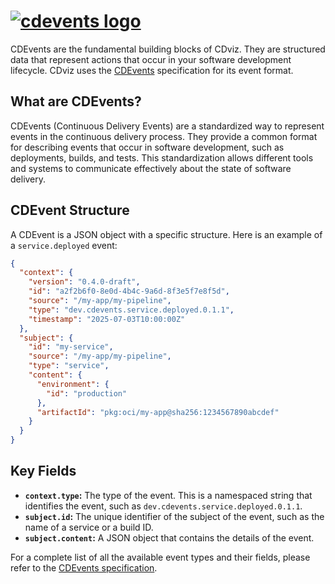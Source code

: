 # [![cdevents logo](/logos/cdevents.svg)](https://cdevents.dev/)

CDEvents are the fundamental building blocks of CDviz. They are structured data that represent actions that occur in your software development lifecycle. CDviz uses the [CDEvents](https://cdevents.dev/) specification for its event format.

## What are CDEvents?

CDEvents (Continuous Delivery Events) are a standardized way to represent events in the continuous delivery process. They provide a common format for describing events that occur in software development, such as deployments, builds, and tests. This standardization allows different tools and systems to communicate effectively about the state of software delivery.

## CDEvent Structure

A CDEvent is a JSON object with a specific structure. Here is an example of a `service.deployed` event:

```json
{
  "context": {
    "version": "0.4.0-draft",
    "id": "a2f2b6f0-8e0d-4b4c-9a6d-8f3e5f7e8f5d",
    "source": "/my-app/my-pipeline",
    "type": "dev.cdevents.service.deployed.0.1.1",
    "timestamp": "2025-07-03T10:00:00Z"
  },
  "subject": {
    "id": "my-service",
    "source": "/my-app/my-pipeline",
    "type": "service",
    "content": {
      "environment": {
        "id": "production"
      },
      "artifactId": "pkg:oci/my-app@sha256:1234567890abcdef"
    }
  }
}
```

## Key Fields

- **`context.type`:** The type of the event. This is a namespaced string that identifies the event, such as `dev.cdevents.service.deployed.0.1.1`.
- **`subject.id`:** The unique identifier of the subject of the event, such as the name of a service or a build ID.
- **`subject.content`:** A JSON object that contains the details of the event.

For a complete list of all the available event types and their fields, please refer to the [CDEvents specification](https://cdevents.dev/docs/spec).
